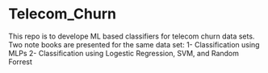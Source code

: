 # Telecom_Churn
This repo is to develope ML based classifiers for telecom churn data sets.
Two note books are presented for the same data set:
1- Classification using MLPs
2- Classification using Logestic Regression, SVM, and Random Forrest
